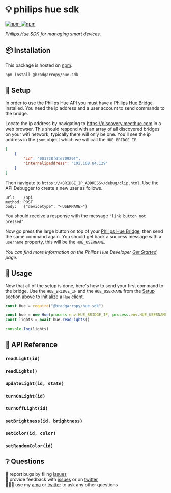 # 💡 philips hue sdk

<a href="https://www.npmjs.com/package/@bradgarropy/hue-sdk">
    <img alt="npm" src="https://img.shields.io/npm/v/@bradgarropy/hue-sdk.svg?style=flat-square">
</a>

<a href="https://www.npmjs.com/package/@bradgarropy/hue-sdk">
    <img alt="npm" src="https://img.shields.io/npm/dt/@bradgarropy/hue-sdk?style=flat-square">
</a>

_[Philips Hue][hue] SDK for managing smart devices._

## 📦 Installation

This package is hosted on [npm][npm].

```bash
npm install @bradgarropy/hue-sdk
```

## 🚦 Setup

In order to use the Philips Hue API you must have a [Philips Hue Bridge][bridge] installed. You need the ip address and a user account to send commands to the bridge.

Locate the ip address by navigating to https://discovery.meethue.com in a web browser. This should respond with an array of all discovered bridges on your wifi network, typically there will only be one. You'll see the ip address in the `json` object which we will call the `HUE_BRIDGE_IP`.

```json
[
    {
        "id": "001728fdfe70920f",
        "internalipaddress": "192.168.84.129"
    }
]
```

Then navigate to `https://<BRIDGE_IP_ADDRESS>/debug/clip.html`. Use the API Debugger to create a new user as follows.

```
url:    /api
method: POST
body:   {"devicetype": "<USERNAME>"}
```

You should receive a response with the message `"link button not pressed"`.

Now go press the large button on top of your [Philips Hue Bridge][bridge], then send the same command again. You should get back a success message with a `username` property, this will be the `HUE_USERNAME`.

_You can find more information on the Philips Hue Developer [Get Started][get-started] page._

## 🥑 Usage

Now that all of the setup is done, here's how to send your first command to the bridge. Use the `HUE_BRIDGE_IP` and the `HUE_USERNAME` from the [Setup](#-setup) section above to initialize a `Hue` client.

```javascript
const Hue = require("@bradgarropy/hue-sdk")

const hue = new Hue(process.env.HUE_BRIDGE_IP, process.env.HUE_USERNAME)
const lights = await hue.readLights()

console.log(lights)
```

## 📖 API Reference

### `readLight(id)`

### `readLights()`

### `updateLight(id, state)`

### `turnOnLight(id)`

### `turnOffLight(id)`

### `setBrightness(id, brightness)`

### `setColor(id, color)`

### `setRandomColor(id)`

## ❔ Questions

🐛 report bugs by filing [issues][issues]  
📢 provide feedback with [issues][issues] or on [twitter][twitter]  
🙋🏼‍♂️ use my [ama][ama] or [twitter][twitter] to ask any other questions

[get-started]: https://developers.meethue.com/develop/get-started-2
[bridge]: https://www.philips-hue.com/en-us/p/hue-bridge/046677458478
[hue]: https://developers.meethue.com
[npm]: https://www.npmjs.com/package/@bradgarropy/hue-sdk
[issues]: https://github.com/bradgarropy/hue-sdk/issues
[twitter]: https://twitter.com/bradgarropy
[ama]: https://bradgarropy.com/ama
